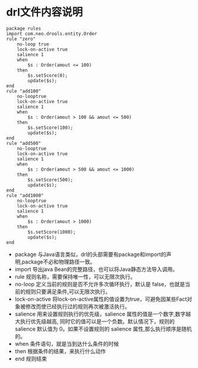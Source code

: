 # drl文件内容说明

```
package rules
import com.neo.drools.entity.Order
rule "zero"
    no-loop true
    lock-on-active true
    salience 1
    when
        $s : Order(amout <= 100)
    then
        $s.setScore(0);
        update($s);
end
rule "add100"
    no-looptrue
    lock-on-active true
    salience 1
    when
        $s : Order(amout > 100 && amout <= 500)
    then
        $s.setScore(100);
        update($s);
end
rule "add500"
    no-looptrue
    lock-on-active true
    salience 1
    when
        $s : Order(amout > 500 && amout <= 1000)
    then
        $s.setScore(500);
        update($s);
end
rule "add1000"
    no-looptrue
    lock-on-active true
    salience 1
    when
        $s : Order(amout > 1000)
    then
        $s.setScore(1000);
        update($s);
end
```

* package 与Java语言类似，drl的头部需要有package和import的声明,package不必和物理路径一致。
* import 导出java Bean的完整路径，也可以将Java静态方法导入调用。
* rule 规则名称，需要保持唯一性，可以无限次执行。
* no-loop 定义当前的规则是否不允许多次循环执行，默认是 false，也就是当前的规则只要满足条件,可以无限次执行。
* lock-on-active 将lock-on-active属性的值设置为true，可避免因某些Fact对象被修改而使已经执行过的规则再次被激活执行。
* salience 用来设置规则执行的优先级，salience 属性的值是一个数字,数字越大执行优先级越高, 同时它的值可以是一个负数。默认情况下，规则的 salience 默认值为 0。如果不设置规则的 salience 属性,那么执行顺序是随机的。
* when 条件语句，就是当到达什么条件的时候
* then 根据条件的结果，来执行什么动作
* end 规则结束
